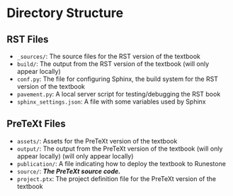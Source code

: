 # Directory Structure

## RST Files
*   `_sources/`: The source files for the RST version of the textbook
*   `build/`: The output from the RST version of the textbook (will only appear locally)
*   `conf.py`: The file for configuring Sphinx, the build system for the RST version of the textbook
*   `pavement.py`: A local server script for testing/debugging the RST book
*   `sphinx_settings.json`: A file with some variables used by Sphinx

## PreTeXt Files
*   `assets/`: Assets for the PreTeXt version of the textbook
*   `output/`: The output from the PreTeXt version of the textbook (will only appear locally) (will only appear locally)
*   `publication/`: A file indicating how to deploy the textbook to Runestone
*   `source/`: **_The PreTeXt source code._**
*   `project.ptx`: The project definition file for the PreTeXt version of the textbook